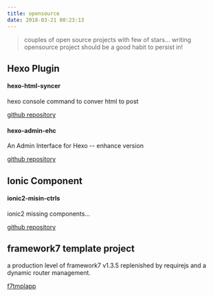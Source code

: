 ```yaml
---
title: opensource
date: 2018-03-21 00:23:13
---
```


> couples of open source projects with few of stars...
> writing opensource project should be a good habit to persist in!

## Hexo Plugin

#### hexo-html-syncer

hexo console command to conver html to post

[github repository](https://github.com/lwz7512/hexo-html-syncer)


#### hexo-admin-ehc

An Admin Interface for Hexo -- enhance version

[github repository](https://github.com/lwz7512/hexo-admin-ehc)


## Ionic Component


#### ionic2-misin-ctrls

ionic2 missing components...

[github repository](https://github.com/lwz7512/ionic2-misin-ctrls)


## framework7 template project

a production level of framework7 v1.3.5 replenished by requirejs and a dynamic router management.

[f7tmplapp](https://github.com/lwz7512/f7tmplapp)
